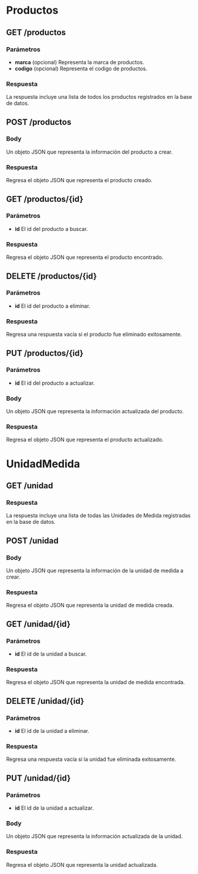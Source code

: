 # Productos

## GET /productos
### Parámetros
* __marca__ (opcional) Representa la marca de productos.
* __codigo__ (opcional) Representa el codigo de productos.
### Respuesta
La respuesta incluye una lista de todos los productos registrados en la base de datos.

## POST /productos
### Body
Un objeto JSON que representa la información del producto a crear.
### Respuesta
Regresa el objeto JSON que representa el producto creado.

## GET /productos/{id}
### Parámetros
* __id__ El id del producto a buscar.
### Respuesta
Regresa el objeto JSON que representa el producto encontrado.

## DELETE /productos/{id}
### Parámetros
* __id__ El id del producto a eliminar.
### Respuesta
Regresa una respuesta vacía si el producto fue eliminado exitosamente.

## PUT /productos/{id}
### Parámetros
* __id__ El id del producto a actualizar.
### Body
Un objeto JSON que representa la información actualizada del producto.
### Respuesta
Regresa el objeto JSON que representa el producto actualizado.


# UnidadMedida
## GET /unidad

### Respuesta
La respuesta incluye una lista de todas las Unidades de Medida registradas en la base de datos.

## POST /unidad
### Body
Un objeto JSON que representa la información de la unidad de medida a crear.
### Respuesta
Regresa el objeto JSON que representa la unidad de medida creada.

## GET /unidad/{id}
### Parámetros
* __id__ El id de la unidad a buscar.
### Respuesta
Regresa el objeto JSON que representa la unidad de medida encontrada.

## DELETE /unidad/{id}
### Parámetros
* __id__ El id de la unidad a eliminar.
### Respuesta
Regresa una respuesta vacía si la unidad fue eliminada exitosamente.

## PUT /unidad/{id}
### Parámetros
* __id__ El id de la unidad a actualizar.
### Body
Un objeto JSON que representa la información actualizada de la unidad.
### Respuesta
Regresa el objeto JSON que representa la unidad actualizada.

